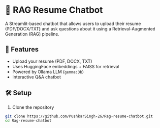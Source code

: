 # 📄 RAG Resume Chatbot

A Streamlit-based chatbot that allows users to upload their resume (PDF/DOCX/TXT) and ask questions about it using a Retrieval-Augmented Generation (RAG) pipeline.

## 🚀 Features
- Upload your resume (PDF, DOCX, TXT)
- Uses HuggingFace embeddings + FAISS for retrieval
- Powered by Ollama LLM (`gemma:3b`)
- Interactive Q&A chatbot

## 🛠️ Setup

1. Clone the repository
```bash
git clone https://github.com/PushkarSingh-26/Rag-resume-chatbot.git
cd Rag-resume-chatbot
